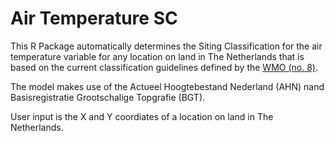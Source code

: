 # Air Temperature SC

This R Package automatically determines the Siting Classification for the air temperature variable for any location on land in The Netherlands that is based on the current classification guidelines defined by the [WMO (no. 8)](https://www.wmo.int/pages/prog/www/IMOP/SitingClassif/CIMO_Guide_2014_en_I_1-2_Annex_1B.pdf).

The model makes use of the Actueel Hoogtebestand Nederland (AHN) nand Basisregistratie Grootschalige Topgrafie (BGT).

User input is the X and Y coordiates of a location on land in The Netherlands.
